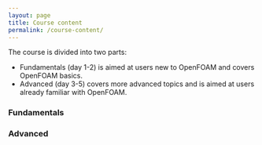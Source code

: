 ```yaml
---
layout: page
title: Course content
permalink: /course-content/
---
```


The course is divided into two parts:

* Fundamentals (day 1-2) is aimed at users new to OpenFOAM and covers OpenFOAM basics. 
* Advanced (day 3-5) covers more advanced topics and is aimed at users already familiar with OpenFOAM.
### Fundamentals


### Advanced